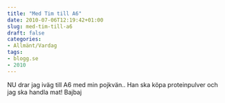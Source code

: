 ```yaml
---
title: "Med Tim till A6"
date: 2010-07-06T12:19:42+01:00
slug: med-tim-till-a6
draft: false
categories:
- Allmänt/Vardag
tags:
- blogg.se
- 2010
---
```

NU drar jag iväg till A6 med min pojkvän.. Han ska köpa proteinpulver och jag ska handla mat! Bajbaj